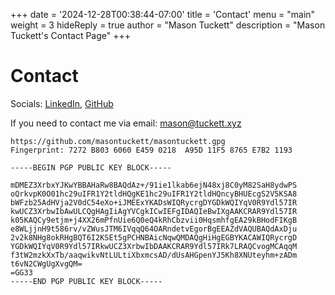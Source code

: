 +++
date = '2024-12-28T00:38:44-07:00'
title = 'Contact'
menu = "main"
weight = 3
hideReply = true
author = "Mason Tuckett"
description = "Mason Tuckett's Contact Page"
+++
# Contact
Socials: [LinkedIn](https://linkedin.com/in/mason-tuckett), [GitHub](https://github.com/masontuckett)


If you need to contact me via email: [mason@tuckett.xyz](mailto:mason@tuckett.xyz)

```
https://github.com/masontuckett/masontuckett.gpg
Fingerprint: 7272 B803 6060 E459 0218  A95D 11F5 8765 E7B2 1193

-----BEGIN PGP PUBLIC KEY BLOCK-----

mDMEZ3XrbxYJKwYBBAHaRw8BAQdAz+/91ie1lkab6ejN48xj8C0yM82SaH8ydwPS
oQrkvpK0O01hc29uIFR1Y2tldHQgKE1hc29uIFR1Y2tldHQncyBHUEcgS2V5KSA8
bWFzb25AdHVja2V0dC54eXo+iJMEExYKADsWIQRycrgDYGDkWQIYqV0R9Ydl57IR
kwUCZ3XrbwIbAwULCQgHAgIiAgYVCgkICwIEFgIDAQIeBwIXgAAKCRAR9Ydl57IR
k05KAQCy9etjm+j4XX26mPfnUie6Q0eQ4kRhCbzvii0HqsmhfgEA29kBHodFIKgB
e8WLjjnH9t586rv/vZWusJTM6IVqqQ64OARndetvEgorBgEEAZdVAQUBAQdAxDju
2v2k8NHg8okRHgBQT6I2KSEt5gPCHNBAicNqwQMDAQgHiHgEGBYKACAWIQRycrgD
YGDkWQIYqV0R9Ydl57IRkwUCZ3XrbwIbDAAKCRAR9Ydl57IRk7LRAQCvogMCAqqM
f3tW2mzkXxTb/aaqwikvNtLULtiXbxmcsAD/dUsAHGpenYJ5Kh8XNUteyhm+zADm
t6vN2CWgUgXvgQM=
=GG33
-----END PGP PUBLIC KEY BLOCK-----
```
